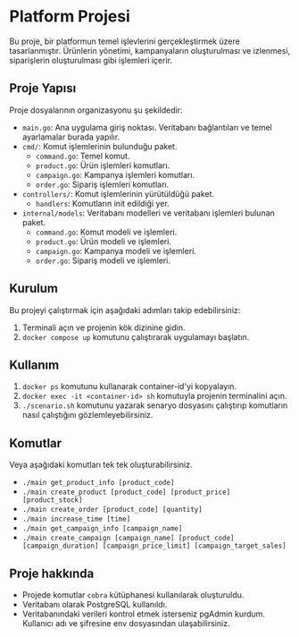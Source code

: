 # Platform Projesi

Bu proje, bir platformun temel işlevlerini gerçekleştirmek üzere tasarlanmıştır. Ürünlerin yönetimi, kampanyaların oluşturulması ve izlenmesi, siparişlerin oluşturulması gibi işlemleri içerir.

## Proje Yapısı

Proje dosyalarının organizasyonu şu şekildedir:

- `main.go`: Ana uygulama giriş noktası. Veritabanı bağlantıları ve temel ayarlamalar burada yapılır.
- `cmd/`: Komut işlemlerinin bulunduğu paket.
    - `command.go`: Temel komut.
    - `product.go`: Ürün işlemleri komutları.
    - `campaign.go`: Kampanya işlemleri komutları.
    - `order.go`: Sipariş işlemleri komutları.
- `controllers/`: Komut işlemlerinin yürütüldüğü paket.
    - `handlers`: Komutların init edildiği yer.
- `internal/models`: Veritabanı modelleri ve veritabanı işlemleri bulunan paket.
    - `command.go`: Komut modeli ve işlemleri.
    - `product.go`: Ürün modeli ve işlemleri.
    - `campaign.go`: Kampanya modeli ve işlemleri.
    - `order.go`: Sipariş modeli ve işlemleri.


## Kurulum

Bu projeyi çalıştırmak için aşağıdaki adımları takip edebilirsiniz:

1. Terminali açın ve projenin kök dizinine gidin.
2. `docker compose up` komutunu çalıştırarak uygulamayı başlatın.


## Kullanım

1. `docker ps` komutunu kullanarak container-id'yi kopyalayın.
2. `docker exec -it <container-id> sh` komutuyla projenin terminalini açın.
3. `./scenario.sh` komutunu yazarak senaryo dosyasını çalıştırıp komutların nasıl çalıştığını gözlemleyebilirsiniz.

## Komutlar

Veya aşağıdaki komutları tek tek oluşturabilirsiniz.

- `./main get_product_info [product_code]`
- `./main create_product [product_code] [product_price] [product_stock]`
- `./main create_order [product_code] [quantity]`
- `./main increase_time [time]` 
- `./main get_campaign_info [campaign_name]`
- `./main create_campaign [campaign_name] [product_code] [campaign_duration] [campaign_price_limit] [campaign_target_sales]`


## Proje hakkında

- Projede komutlar `cobra` kütüphanesi kullanılarak oluşturuldu.
- Veritabanı olarak PostgreSQL kullanıldı.
- Veritabanındaki verileri kontrol etmek isterseniz pgAdmin kurdum. Kullanıcı adı ve şifresine env dosyasından ulaşabilirsiniz.